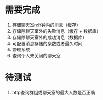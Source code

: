 # 需要完成

1. 存储聊天室n分钟内的消息（缓存）
2. 存储除聊天室外的失败消息（缓存 + 数据库）
3. 存储除聊天室外的成功消息（数据库）
4. 可配置消息存储的条数或者最久时间
5. 管理系统
8. 查询个人未关闭的聊天室

# 待测试

1. http查询群组或聊天室的最大人数是否正确